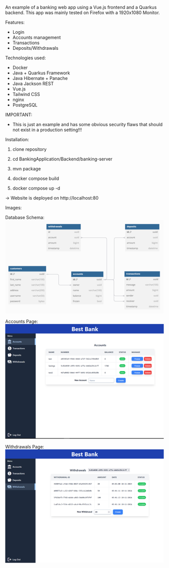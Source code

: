 An example of a banking web app using a Vue.js frontend and a Quarkus backend.
This app was mainly tested on Firefox with a 1920x1080 Monitor.



Features:
- Login
- Accounts management
- Transactions
- Deposits/Withdrawals

Technologies used:
- Docker
- Java + Quarkus Framework
- Java Hibernate + Panache
- Java Jackson REST
- Vue.js
- Tailwind CSS
- nginx
- PostgreSQL



IMPORTANT:
- This is just an example and has some obvious security flaws that should not exist in a production setting!!!



Installation:

1. clone repository

2. cd BankingApplication/Backend/banking-server

3. mvn package

4. docker compose build

5. docker compose up -d

-> Website is deployed on http://localhost:80



Images:

Database Schema:
![database schema](./schema.png)

Accounts Page:
![accounts page](./accounts.png)

Withdrawals Page:
![withdrawals page](./withdrawals.png)
